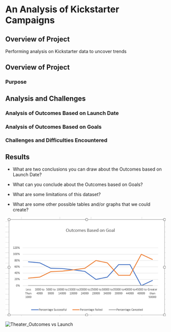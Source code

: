 # An Analysis of Kickstarter Campaigns
## Overview of Project
Performing analysis on Kickstarter data to uncover trends

## Overview of Project

### Purpose

## Analysis and Challenges

### Analysis of Outcomes Based on Launch Date

### Analysis of Outcomes Based on Goals

### Challenges and Difficulties Encountered

## Results

- What are two conclusions you can draw about the Outcomes based on Launch Date?

- What can you conclude about the Outcomes based on Goals?

- What are some limitations of this dataset?

- What are some other possible tables and/or graphs that we could create?



![Outcomes vs Goals](https://github.com/assaci/kickstarter-analysis/blob/main/Outcomes_vs_Goals.png?raw=true)




![Theater_Outcomes vs Launch](https://github.com/assaci/kickstarter-analysis/blob/main/Theater_Outcomes_vs_Launch.png?raw=true)










